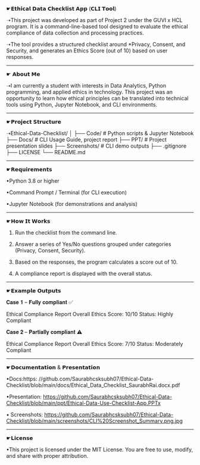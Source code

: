 ☛𝗘𝘁𝗵𝗶𝗰𝗮𝗹 𝗗𝗮𝘁𝗮 𝗖𝗵𝗲𝗰𝗸𝗹𝗶𝘀𝘁 𝗔𝗽𝗽 (𝗖𝗟𝗜 𝗧𝗼𝗼𝗹)

➝This project was developed as part of Project 2 under the GUVI x HCL program. It is a command-line-based tool designed to evaluate the ethical compliance of data collection and processing practices.

➝The tool provides a structured checklist around *Privacy, Consent, and Security, and generates an Ethics Score (out of 10) based on user responses.

-----

☛ 𝗔𝗯𝗼𝘂𝘁 𝗠𝗲

➝I am currently a student with interests in Data Analytics, Python programming, and applied ethics in technology. This project was an opportunity to learn how ethical principles can be translated into technical tools using Python, Jupyter Notebook, and CLI environments.

-----

☛𝗣𝗿𝗼𝗷𝗲𝗰𝘁 𝗦𝘁𝗿𝘂𝗰𝘁𝘂𝗿𝗲


➝Ethical-Data-Checklist/
│
├── Code/                # Python scripts & Jupyter Notebook
├── Docs/                # CLI Usage Guide, project report
├── PPT/                 # Project presentation slides
├── Screenshots/         # CLI demo outputs
├── .gitignore
├── LICENSE
└── README.md


-----

☛𝗥𝗲𝗾𝘂𝗶𝗿𝗲𝗺𝗲𝗻𝘁𝘀

•Python 3.8 or higher

•Command Prompt / Terminal (for CLI execution)

•Jupyter Notebook (for demonstrations and analysis)

-----

 ☛𝗛𝗼𝘄 𝗜𝘁 𝗪𝗼𝗿𝗸𝘀


1.  Run the checklist from the command line.

2.  Answer a series of Yes/No questions grouped under categories (Privacy, Consent, Security).

3.  Based on the responses, the program calculates a score out of 10.

4.  A compliance report is displayed with the overall status.

-----

☛𝗘𝘅𝗮𝗺𝗽𝗹𝗲 𝗢𝘂𝘁𝗽𝘂𝘁𝘀

𝐂𝐚𝐬𝐞 𝟏 – 𝐅𝐮𝐥𝐥𝐲 𝐜𝐨𝐦𝐩𝐥𝐢𝐚𝐧𝐭 ✅


Ethical Compliance Report
Overall Ethics Score: 10/10
Status: Highly Compliant


𝐂𝐚𝐬𝐞 𝟐 – 𝐏𝐚𝐫𝐭𝐢𝐚𝐥𝐥𝐲 𝐜𝐨𝐦𝐩𝐥𝐢𝐚𝐧𝐭 ⚠


Ethical Compliance Report
Overall Ethics Score: 7/10
Status: Moderately Compliant


-----

 ☛𝗗𝗼𝗰𝘂𝗺𝗲𝗻𝘁𝗮𝘁𝗶𝗼𝗻 & 𝗣𝗿𝗲𝘀𝗲𝗻𝘁𝗮𝘁𝗶𝗼𝗻

•Docs:https: //github.com/Saurabhcsksubh07/Ethical-Data-Checklist/blob/main/docs/Ethical_Data_Checklist_SaurabhRai.docx.pdf

•Presentation: https://github.com/Saurabhcsksubh07/Ethical-Data-Checklist/blob/main/ppt/Ethical-Data-Use-Checklist-App.PPTx

• Screenshots: https://github.com/Saurabhcsksubh07/Ethical-Data-Checklist/blob/main/screenshots/CLI%20Screenshot_Summary.png.jpg

-----

☛𝗟𝗶𝗰𝗲𝗻𝘀𝗲

•This project is licensed under the MIT License. You are free to use, modify, and share with proper attribution.
